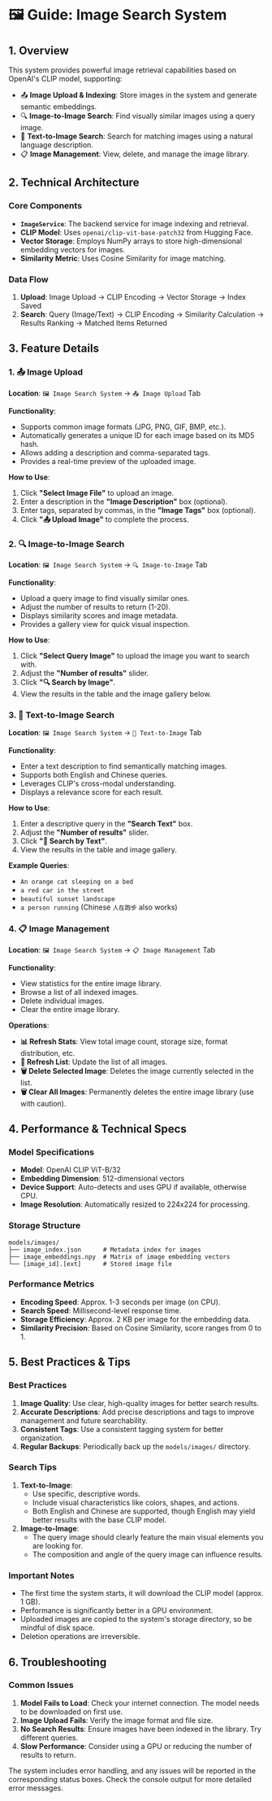 # 🖼️ Guide: Image Search System

## 1. Overview

This system provides powerful image retrieval capabilities based on OpenAI's CLIP model, supporting:
- 📤 **Image Upload & Indexing**: Store images in the system and generate semantic embeddings.
- 🔍 **Image-to-Image Search**: Find visually similar images using a query image.
- 💬 **Text-to-Image Search**: Search for matching images using a natural language description.
- 📋 **Image Management**: View, delete, and manage the image library.

## 2. Technical Architecture

### Core Components
- **`ImageService`**: The backend service for image indexing and retrieval.
- **CLIP Model**: Uses `openai/clip-vit-base-patch32` from Hugging Face.
- **Vector Storage**: Employs NumPy arrays to store high-dimensional embedding vectors for images.
- **Similarity Metric**: Uses Cosine Similarity for image matching.

### Data Flow
1.  **Upload**: Image Upload → CLIP Encoding → Vector Storage → Index Saved
2.  **Search**: Query (Image/Text) → CLIP Encoding → Similarity Calculation → Results Ranking → Matched Items Returned

## 3. Feature Details

### 1. 📤 Image Upload

**Location**: `🖼️ Image Search System` → `📤 Image Upload` Tab

**Functionality**:
- Supports common image formats (JPG, PNG, GIF, BMP, etc.).
- Automatically generates a unique ID for each image based on its MD5 hash.
- Allows adding a description and comma-separated tags.
- Provides a real-time preview of the uploaded image.

**How to Use**:
1.  Click **"Select Image File"** to upload an image.
2.  Enter a description in the **"Image Description"** box (optional).
3.  Enter tags, separated by commas, in the **"Image Tags"** box (optional).
4.  Click **"📤 Upload Image"** to complete the process.

### 2. 🔍 Image-to-Image Search

**Location**: `🖼️ Image Search System` → `🔍 Image-to-Image` Tab

**Functionality**:
- Upload a query image to find visually similar ones.
- Adjust the number of results to return (1-20).
- Displays similarity scores and image metadata.
- Provides a gallery view for quick visual inspection.

**How to Use**:
1.  Click **"Select Query Image"** to upload the image you want to search with.
2.  Adjust the **"Number of results"** slider.
3.  Click **"🔍 Search by Image"**.
4.  View the results in the table and the image gallery below.

### 3. 💬 Text-to-Image Search

**Location**: `🖼️ Image Search System` → `💬 Text-to-Image` Tab

**Functionality**:
- Enter a text description to find semantically matching images.
- Supports both English and Chinese queries.
- Leverages CLIP's cross-modal understanding.
- Displays a relevance score for each result.

**How to Use**:
1.  Enter a descriptive query in the **"Search Text"** box.
2.  Adjust the **"Number of results"** slider.
3.  Click **"💬 Search by Text"**.
4.  View the results in the table and image gallery.

**Example Queries**:
- `An orange cat sleeping on a bed`
- `a red car in the street`
- `beautiful sunset landscape`
- `a person running` (Chinese `人在跑步` also works)

### 4. 📋 Image Management

**Location**: `🖼️ Image Search System` → `📋 Image Management` Tab

**Functionality**:
- View statistics for the entire image library.
- Browse a list of all indexed images.
- Delete individual images.
- Clear the entire image library.

**Operations**:
- **📊 Refresh Stats**: View total image count, storage size, format distribution, etc.
- **🔄 Refresh List**: Update the list of all images.
- **🗑️ Delete Selected Image**: Deletes the image currently selected in the list.
- **🗑️ Clear All Images**: Permanently deletes the entire image library (use with caution).

## 4. Performance & Technical Specs

### Model Specifications
- **Model**: OpenAI CLIP ViT-B/32
- **Embedding Dimension**: 512-dimensional vectors
- **Device Support**: Auto-detects and uses GPU if available, otherwise CPU.
- **Image Resolution**: Automatically resized to 224x224 for processing.

### Storage Structure
```
models/images/
├── image_index.json      # Metadata index for images
├── image_embeddings.npy  # Matrix of image embedding vectors
└── [image_id].[ext]      # Stored image file
```

### Performance Metrics
- **Encoding Speed**: Approx. 1-3 seconds per image (on CPU).
- **Search Speed**: Millisecond-level response time.
- **Storage Efficiency**: Approx. 2 KB per image for the embedding data.
- **Similarity Precision**: Based on Cosine Similarity, score ranges from 0 to 1.

## 5. Best Practices & Tips

### Best Practices
1.  **Image Quality**: Use clear, high-quality images for better search results.
2.  **Accurate Descriptions**: Add precise descriptions and tags to improve management and future searchability.
3.  **Consistent Tags**: Use a consistent tagging system for better organization.
4.  **Regular Backups**: Periodically back up the `models/images/` directory.

### Search Tips
1.  **Text-to-Image**:
    - Use specific, descriptive words.
    - Include visual characteristics like colors, shapes, and actions.
    - Both English and Chinese are supported, though English may yield better results with the base CLIP model.
2.  **Image-to-Image**:
    - The query image should clearly feature the main visual elements you are looking for.
    - The composition and angle of the query image can influence results.

### Important Notes
- The first time the system starts, it will download the CLIP model (approx. 1 GB).
- Performance is significantly better in a GPU environment.
- Uploaded images are copied to the system's storage directory, so be mindful of disk space.
- Deletion operations are irreversible.

## 6. Troubleshooting

### Common Issues
1.  **Model Fails to Load**: Check your internet connection. The model needs to be downloaded on first use.
2.  **Image Upload Fails**: Verify the image format and file size.
3.  **No Search Results**: Ensure images have been indexed in the library. Try different queries.
4.  **Slow Performance**: Consider using a GPU or reducing the number of results to return.

The system includes error handling, and any issues will be reported in the corresponding status boxes. Check the console output for more detailed error messages.
